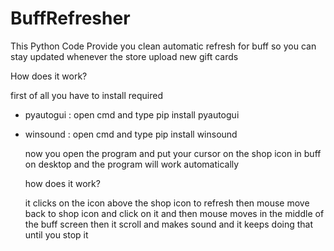 # BuffRefresher
This Python Code Provide you clean automatic refresh for buff so you can stay updated whenever the store upload new gift cards



How does it work?

first of all you have to install required 
- pyautogui : open cmd and type pip install pyautogui
- winsound : open cmd and type pip install winsound


  now you open the program and put your cursor on the shop icon in buff on desktop and the program will work automatically


  how does it work?

  it clicks on the icon above the shop icon to refresh then mouse move back to shop icon and click on it and then mouse moves in the middle of the buff screen then
  it scroll and makes sound and it keeps doing that until you stop it 
